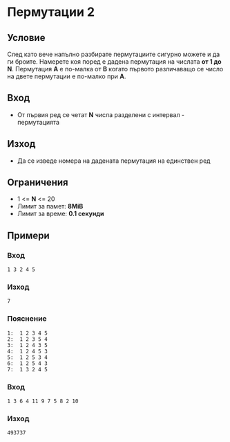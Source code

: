 # Пермутации 2

## Условие

След като вече напълно разбирате пермутациите сигурно можете и да ги броите. Намерете коя поред е дадена пермутация на числата **от 1 до N**. Пермутация **А** e по-малка от **B** когато първото различаващо се число на двете пермутации е по-малко при **A**.

## Вход
- От първия ред се четат **N** числа разделени с интервал - пермутацията

## Изход
- Да се изведе номера на дадената пермутация на единствен ред

## Ограничения
- 1 <= **N** <= 20
- Лимит за памет: **8MiB**
- Лимит за време: **0.1 секунди**

## Примери

### Вход
```
1 3 2 4 5
```

### Изход
```
7
```

### Пояснение
```
1:  1 2 3 4 5
2:  1 2 3 5 4
3:  1 2 4 3 5
4:  1 2 4 5 3
5:  1 2 5 3 4
6:  1 2 5 4 3
7:  1 3 2 4 5
```

### Вход
```
1 3 6 4 11 9 7 5 8 2 10
```

### Изход
```
493737
```
